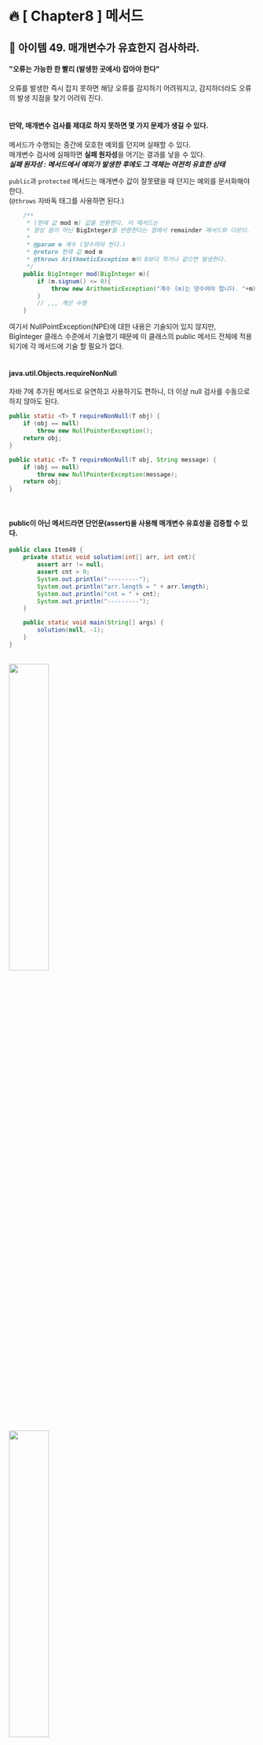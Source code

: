 # 🔥 [ Chapter8 ] 메서드

## 🎯  아이템 49. 매개변수가 유효한지 검사하라.
#### "오류는 가능한 한 빨리 (발생한 곳에서) 잡아야 한다" <br>
오류를 발생한 즉시 잡지 못하면 해당 오류를 감지하기 어려워지고, 감지하더라도 오류의 발생 지점을 찾기 어려워 진다.<br>
<br>

#### 만약, 매개변수 검사를 제대로 하지 못하면 몇 가지 문제가 생길 수 있다.
메서드가 수행되는 중간에 모호한 예외를 던지며 실패할 수 있다. <br>
매개변수 검사에 실패하면 **실패 원자성**을 어기는 결과를 낳을 수 있다.<br>
**_실패 원자성 : 메서드에서 예외가 발생한 후에도 그 객체는 여전히 유효한 상태_**<br>

`public`과 `protected` 메서드는 매개변수 값이 잘못됐을 때 던지는 예외를 문서화해야 한다.<br>
(`@throws` 자바독 태그를 사용하면 된다.)<br>
```java
    /**
     * (현재 값 mod m) 값을 반환한다. 이 메서드는
     * 항상 음이 아닌 BigInteger를 반환한다는 점에서 remainder 메서드와 다르다.
     * 
     * @param m 계수 (양수여야 한다.)
     * @return 현재 값 mod m
     * @throws ArithmeticException m이 0보다 작거나 같으면 발생한다.
     */
    public BigInteger mod(BigInteger m){
        if (m.signum() <= 0){
            throw new ArithmeticException("계수 (m)는 양수여야 합니다. "+m);
        }
        // ,,, 계산 수행
    }
```
여기서 NullPointException(NPE)에 대한 내용은 기술되어 있지 않지만,<br>
BigInteger 클래스 수준에서 기술했기 때문에 이 클래스의 public 메서드 전체에 적용되기에 각 메서드에 기술 할 필요가 없다.<br>
<br>
#### java.util.Objects.requireNonNull<br>
자바 7에 추가된 메서드로 유연하고 사용하기도 편하니, 더 이상 null 검사를 수동으로 하지 않아도 된다.<br>
```java
public static <T> T requireNonNull(T obj) {
    if (obj == null)
        throw new NullPointerException();
    return obj;
}

public static <T> T requireNonNull(T obj, String message) {
    if (obj == null)
        throw new NullPointerException(message);
    return obj;
}
```
<br>

#### public이 아닌 메서드라면 단언문(assert)을 사용해 매개변수 유효성을 검증할 수 있다.
```java
public class Item49 {
    private static void solution(int[] arr, int cnt){
        assert arr != null;
        assert cnt > 0;
        System.out.println("---------");
        System.out.println("arr.length = " + arr.length);
        System.out.println("cnt = " + cnt);
        System.out.println("---------");
    }

    public static void main(String[] args) {
        solution(null, -1);
    }
}
```
<br>
<img width="40%" src="https://user-images.githubusercontent.com/55771326/170809534-41dae2d0-030a-487b-8a15-a07eb819068b.png">
<br>
<img width="40%" src="https://user-images.githubusercontent.com/55771326/170809504-ca6da5e9-14ca-4cae-b86a-bdeab35b83b6.png">
<br>

메서드나 생성자를 작성할 때면 그 매개변수들에 어떤 제약이 있을지 생각해야 한다.<br>
그 제약들을 문서화하고 메서드 코드 시작 부분에서 명시적으로 검사해야한다.<br>

## 🎯  아이템 50. 적시에 방어적 복사본을 만들라.
## 🎯  아이템 51. 메서드 시그니처를 신중히 설계하라.
## 🎯  아이템 52. 다중정의는 신중히 사용하라.
## 🎯  아이템 53. 가변인수는 신중히 사용하라.
## 🎯  아이템 54. null이 아닌, 빈 컬렉션이나 배열을 반환하라.
## 🎯  아이템 55. 옵셔널 반환은 신중히 하라.
## 🎯  아이템 56. 공개된 API 요소에는 항상 문서화 주석을 작성하라.

<br>

> Joshua Bloch, 『Effective Java 3/E』, 개앞맵시 옮김, 프로그래밍인사이트(2018), p297-342.